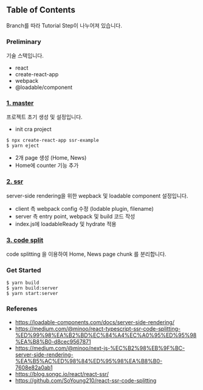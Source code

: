 ## Table of Contents

Branch를 따라 Tutorial Step이 나누어져 있습니다.

### Preliminary
기술 스택입니다.

- react
- create-react-app
- webpack
- @loadable/component

### [1. master](https://github.com/yhancsx/ssr-example/tree/master)
프로젝트 초기 생성 및 설정입니다.

- init cra project
```
$ npx create-react-app ssr-example
$ yarn eject
```
- 2개 page 생성 (Home, News)
- Home에 counter 기능 추가

### [2. ssr](https://github.com/yhancsx/ssr-example/tree/ssr)
server-side rendering을 위한 wepback 및 loadable component 설정입니다.

- client 측 webpack config 수정 (lodable plugin, filename)
- server 측 entry point, webpack 및 build 코드 작성
- index.js에 loadableReady 및 hydrate 적용

### [3. code split](https://github.com/yhancsx/ssr-example/tree/code-splitting)
code splitting 을 이용하여 Home, News page chunk 를 분리합니다.

### Get Started
```
$ yarn build
$ yarn build:server
$ yarn start:server
```

### Referenes
- https://loadable-components.com/docs/server-side-rendering/
- https://medium.com/@minoo/react-typescript-ssr-code-splitting-%ED%99%98%EA%B2%BD%EC%84%A4%EC%A0%95%ED%95%98%EA%B8%B0-d8cec9567871
- https://medium.com/@minoo/next-js-%EC%B2%98%EB%9F%BC-server-side-rendering-%EA%B5%AC%ED%98%84%ED%95%98%EA%B8%B0-7608e82a0ab1
- https://blog.songc.io/react/react-ssr/
- https://github.com/SoYoung210/react-ssr-code-splitting